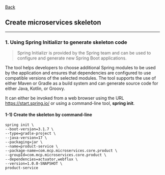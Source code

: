 [Back](README.md)

## Create microservices skeleton

<hr>


### 1. Using Spring Initializr to generate skeleton code

> Spring Initializr is provided by the Spring team and can be used to configure and 
generate new Spring Boot applications.

The tool helps developers to choose additional Spring modules 
to be used by the application and ensures that dependencies are configured to use compatible versions of the selected modules. The tool supports the use of either Maven or Gradle as a build system and can generate source code for either Java, Kotlin, or Groovy.

It can either be invoked from a web browser using the URL https://start.spring.io/ or using a command-line tool, **spring init**.

#### 1-1) Create the skeleton by command-line

```shell
spring init \
--boot-version=3.1.7 \
--type=gradle-project \
--java-version=17 \
--packaging=jar \
--name=product-service \
--package-name=com.mcp.microservices.core.product \
--groupId=com.mcp.microservices.core.product \
--dependencies=actuator,webflux \
--version=1.0.0-SNAPSHOT \
product-service
```